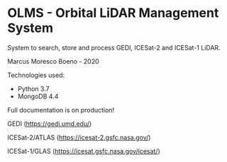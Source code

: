 # OLMS - Orbital LiDAR Management System
System to search, store and process GEDI, ICESat-2 and ICESat-1 LiDAR.

Marcus Moresco Boeno - 2020

Technologies used:
 - Python 3.7
 - MongoDB 4.4

Full documentation is on production!

GEDI (https://gedi.umd.edu/)

ICESat-2/ATLAS (https://icesat-2.gsfc.nasa.gov/)

ICESat-1/GLAS (https://icesat.gsfc.nasa.gov/icesat/) 
